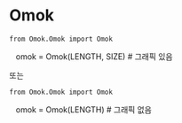 # Omok   

    from Omok.Omok import Omok
    
    omok = Omok(LENGTH, SIZE) # 그래픽 있음

또는

    from Omok.Omok import Omok
    
    omok = Omok(LENGTH) # 그래픽 없음


